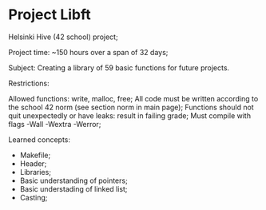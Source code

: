 # Project Libft
Helsinki Hive (42 school) project;

Project time: ~150 hours over a span of 32 days;

Subject:
Creating a library of 59 basic functions for future projects.

Restrictions:

Allowed functions: write, malloc, free;
All code must be written according to the school 42 norm (see section norm in main page);
Functions should not quit unexpectedly or have leaks: result in failing grade;
Must compile with flags -Wall -Wextra -Werror;

Learned concepts:

- Makefile;  
- Header;  
- Libraries;  
- Basic understanding of pointers;  
- Basic understading of linked list;  
- Casting;  

